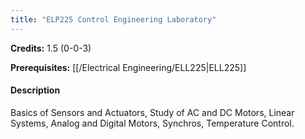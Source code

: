 ```yaml
---
title: "ELP225 Control Engineering Laboratory"
---
```

**Credits:** 1.5 (0-0-3)

**Prerequisites:** [[/Electrical Engineering/ELL225|ELL225]]

#### Description
Basics of Sensors and Actuators, Study of AC and DC Motors, Linear Systems, Analog and Digital Motors, Synchros, Temperature Control.